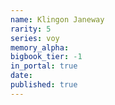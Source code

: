 ```yaml
---
name: Klingon Janeway
rarity: 5
series: voy
memory_alpha:
bigbook_tier: -1
in_portal: true
date:
published: true
---
```



